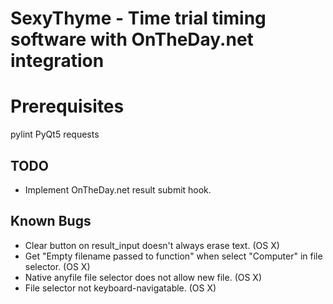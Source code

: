 # SexyThyme - Time trial timing software with OnTheDay.net integration

# Prerequisites
pylint
PyQt5
requests

## TODO
- Implement OnTheDay.net result submit hook.

## Known Bugs
- Clear button on result_input doesn't always erase text. (OS X)
- Get "Empty filename passed to function" when select "Computer" in file
  selector. (OS X)
- Native anyfile file selector does not allow new file. (OS X)
- File selector not keyboard-navigatable. (OS X)
